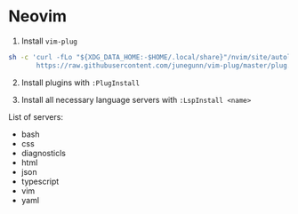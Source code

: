 # Neovim

1. Install `vim-plug`

```sh
sh -c 'curl -fLo "${XDG_DATA_HOME:-$HOME/.local/share}"/nvim/site/autoload/plug.vim --create-dirs \
       https://raw.githubusercontent.com/junegunn/vim-plug/master/plug.vim'
```

2. Install plugins with `:PlugInstall`

3. Install all necessary language servers with `:LspInstall <name>` 

List of servers: 
- bash
- css
- diagnosticls
- html
- json
- typescript
- vim
- yaml
